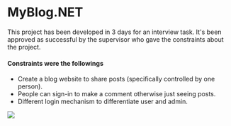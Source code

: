 # MyBlog.NET

This project has been developed in 3 days for an interview task. It's been approved as successful by the supervisor who gave the constraints about the project.

#### Constraints were the followings

- Create a blog website to share posts (specifically controlled by one person).
- People can sign-in to make a comment otherwise just seeing posts.
- Different login mechanism to differentiate user and admin.


<img src="https://i.imgur.com/P6wrrT1.mp4"/>

